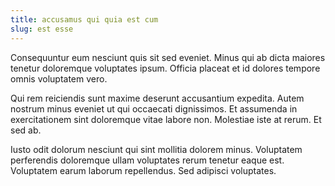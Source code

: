 ```yaml
---
title: accusamus qui quia est cum
slug: est esse
---
```


Consequuntur eum nesciunt quis sit sed eveniet. Minus qui ab dicta maiores tenetur doloremque voluptates ipsum. Officia placeat et id dolores tempore omnis voluptatem vero.

Qui rem reiciendis sunt maxime deserunt accusantium expedita. Autem nostrum minus eveniet ut qui occaecati dignissimos. Et assumenda in exercitationem sint doloremque vitae labore non. Molestiae iste at rerum. Et sed ab.

Iusto odit dolorum nesciunt qui sint mollitia dolorem minus. Voluptatem perferendis doloremque ullam voluptates rerum tenetur eaque est. Voluptatem earum laborum repellendus. Sed adipisci voluptates.
